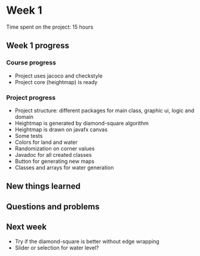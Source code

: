 # Week 1 

Time spent on the project: 15 hours

## Week 1 progress

### Course progress

* Project uses jacoco and checkstyle
* Project core (heightmap) is ready

### Project progress

* Project structure: different packages for main class, graphic ui, logic and domain
* Heightmap is generated by diamond-square algorithm
* Heightmap is drawn on javafx canvas
* Some tests
* Colors for land and water
* Randomization on corner values
* Javadoc for all created classes
* Button for generating new maps
* Classes and arrays for water generation

## New things learned

## Questions and problems

## Next week

* Try if the diamond-square is better without edge wrapping
* Slider or selection for water level?
